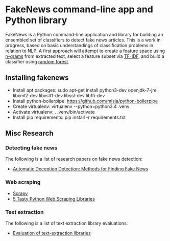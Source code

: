 # FakeNews command-line app and Python library

FakeNews is a Python command-line application and library for building an ensembled set of classifiers to detect
fake news articles. This is a work in progress, based on basic understandings of classification problems in relation
to NLP. A first approach will attempt to create a feature space using [n-grams](https://en.wikipedia.org/wiki/N-gram)
from extracted text, select a feature subset via [TF-IDF](https://en.wikipedia.org/wiki/Tf%E2%80%93idf), and build a
classifier using [random forest](https://en.wikipedia.org/wiki/Random_forest).

## Installing fakenews

* Install apt packages: sudo apt-get install python3-dev openjdk-7-jre libxml2-dev libxslt1-dev libssl-dev libffi-dev
* Install python-boilerpipe: https://github.com/misja/python-boilerpipe
* Create virtualenv: virtualenv --python=python3.4 .venv
* Activate virtualenv: . .venv/bin/activate
* Install pip requirements: pip install -r requirements.txt

## Misc Research

### Detecting fake news

The following is a list of research papers on fake news detection:
* [Automatic Deception Detection: Methods for Finding Fake News](http://onlinelibrary.wiley.com/doi/10.1002/pra2.2015.145052010082/pdf)

### Web scraping

* [Scrapy](https://scrapy.org/)
* [5 Tasty Python Web Scraping Libraries](https://elitedatascience.com/python-web-scraping-libraries)

### Text extraction

The following is a list of text extraction library evaluations:
* [Evaluation of text-extraction libraries](https://www.diffbot.com/benefits/comparison/)
